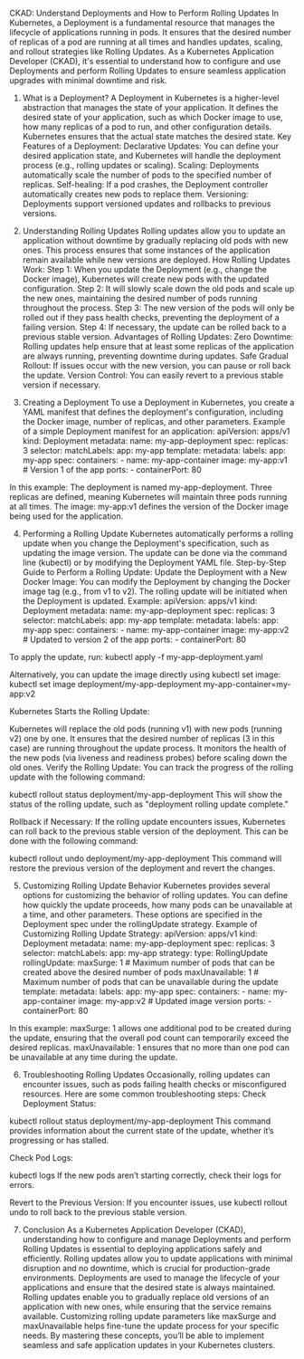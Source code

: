 CKAD: Understand Deployments and How to Perform Rolling Updates
In Kubernetes, a Deployment is a fundamental resource that manages the lifecycle of applications running in pods. It ensures that the desired number of replicas of a pod are running at all times and handles updates, scaling, and rollout strategies like Rolling Updates.
As a Kubernetes Application Developer (CKAD), it's essential to understand how to configure and use Deployments and perform Rolling Updates to ensure seamless application upgrades with minimal downtime and risk.

1. What is a Deployment?
A Deployment in Kubernetes is a higher-level abstraction that manages the state of your application. It defines the desired state of your application, such as which Docker image to use, how many replicas of a pod to run, and other configuration details. Kubernetes ensures that the actual state matches the desired state.
Key Features of a Deployment:
Declarative Updates: You can define your desired application state, and Kubernetes will handle the deployment process (e.g., rolling updates or scaling).
Scaling: Deployments automatically scale the number of pods to the specified number of replicas.
Self-healing: If a pod crashes, the Deployment controller automatically creates new pods to replace them.
Versioning: Deployments support versioned updates and rollbacks to previous versions.

2. Understanding Rolling Updates
Rolling updates allow you to update an application without downtime by gradually replacing old pods with new ones. This process ensures that some instances of the application remain available while new versions are deployed.
How Rolling Updates Work:
Step 1: When you update the Deployment (e.g., change the Docker image), Kubernetes will create new pods with the updated configuration.
Step 2: It will slowly scale down the old pods and scale up the new ones, maintaining the desired number of pods running throughout the process.
Step 3: The new version of the pods will only be rolled out if they pass health checks, preventing the deployment of a failing version.
Step 4: If necessary, the update can be rolled back to a previous stable version.
Advantages of Rolling Updates:
Zero Downtime: Rolling updates help ensure that at least some replicas of the application are always running, preventing downtime during updates.
Safe Gradual Rollout: If issues occur with the new version, you can pause or roll back the update.
Version Control: You can easily revert to a previous stable version if necessary.

3. Creating a Deployment
To use a Deployment in Kubernetes, you create a YAML manifest that defines the deployment's configuration, including the Docker image, number of replicas, and other parameters.
Example of a simple Deployment manifest for an application:
apiVersion: apps/v1
kind: Deployment
metadata:
  name: my-app-deployment
spec:
  replicas: 3
  selector:
    matchLabels:
      app: my-app
  template:
    metadata:
      labels:
        app: my-app
    spec:
      containers:
        - name: my-app-container
          image: my-app:v1  # Version 1 of the app
          ports:
            - containerPort: 80

In this example:
The deployment is named my-app-deployment.
Three replicas are defined, meaning Kubernetes will maintain three pods running at all times.
The image: my-app:v1 defines the version of the Docker image being used for the application.

4. Performing a Rolling Update
Kubernetes automatically performs a rolling update when you change the Deployment's specification, such as updating the image version. The update can be done via the command line (kubectl) or by modifying the Deployment YAML file.
Step-by-Step Guide to Perform a Rolling Update:
Update the Deployment with a New Docker Image:
You can modify the Deployment by changing the Docker image tag (e.g., from v1 to v2). The rolling update will be initiated when the Deployment is updated.
Example:
apiVersion: apps/v1
kind: Deployment
metadata:
  name: my-app-deployment
spec:
  replicas: 3
  selector:
    matchLabels:
      app: my-app
  template:
    metadata:
      labels:
        app: my-app
    spec:
      containers:
        - name: my-app-container
          image: my-app:v2  # Updated to version 2 of the app
          ports:
            - containerPort: 80

To apply the update, run:
kubectl apply -f my-app-deployment.yaml

Alternatively, you can update the image directly using kubectl set image:
kubectl set image deployment/my-app-deployment my-app-container=my-app:v2

Kubernetes Starts the Rolling Update:


Kubernetes will replace the old pods (running v1) with new pods (running v2) one by one.
It ensures that the desired number of replicas (3 in this case) are running throughout the update process.
It monitors the health of the new pods (via liveness and readiness probes) before scaling down the old ones.
Verify the Rolling Update: You can track the progress of the rolling update with the following command:

 kubectl rollout status deployment/my-app-deployment
 This will show the status of the rolling update, such as "deployment rolling update complete."


Rollback if Necessary: If the rolling update encounters issues, Kubernetes can roll back to the previous stable version of the deployment. This can be done with the following command:

 kubectl rollout undo deployment/my-app-deployment
 This command will restore the previous version of the deployment and revert the changes.



5. Customizing Rolling Update Behavior
Kubernetes provides several options for customizing the behavior of rolling updates. You can define how quickly the update proceeds, how many pods can be unavailable at a time, and other parameters. These options are specified in the Deployment spec under the rollingUpdate strategy.
Example of Customizing Rolling Update Strategy:
apiVersion: apps/v1
kind: Deployment
metadata:
  name: my-app-deployment
spec:
  replicas: 3
  selector:
    matchLabels:
      app: my-app
  strategy:
    type: RollingUpdate
    rollingUpdate:
      maxSurge: 1        # Maximum number of pods that can be created above the desired number of pods
      maxUnavailable: 1  # Maximum number of pods that can be unavailable during the update
  template:
    metadata:
      labels:
        app: my-app
    spec:
      containers:
        - name: my-app-container
          image: my-app:v2  # Updated image version
          ports:
            - containerPort: 80

In this example:
maxSurge: 1 allows one additional pod to be created during the update, ensuring that the overall pod count can temporarily exceed the desired replicas.
maxUnavailable: 1 ensures that no more than one pod can be unavailable at any time during the update.

6. Troubleshooting Rolling Updates
Occasionally, rolling updates can encounter issues, such as pods failing health checks or misconfigured resources. Here are some common troubleshooting steps:
Check Deployment Status:

 kubectl rollout status deployment/my-app-deployment
 This command provides information about the current state of the update, whether it’s progressing or has stalled.


Check Pod Logs:

 kubectl logs <pod-name>
 If the new pods aren’t starting correctly, check their logs for errors.


Revert to the Previous Version: If you encounter issues, use kubectl rollout undo to roll back to the previous stable version.



7. Conclusion
As a Kubernetes Application Developer (CKAD), understanding how to configure and manage Deployments and perform Rolling Updates is essential to deploying applications safely and efficiently. Rolling updates allow you to update applications with minimal disruption and no downtime, which is crucial for production-grade environments.
Deployments are used to manage the lifecycle of your applications and ensure that the desired state is always maintained.
Rolling updates enable you to gradually replace old versions of an application with new ones, while ensuring that the service remains available.
Customizing rolling update parameters like maxSurge and maxUnavailable helps fine-tune the update process for your specific needs.
By mastering these concepts, you’ll be able to implement seamless and safe application updates in your Kubernetes clusters.
